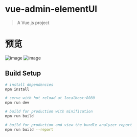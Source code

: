 # vue-admin-elementUI

> A Vue.js project

# 预览

![image](https://github.com/JaxBBLL/vue-admin-elementUI/raw/task/preview/1.png)
![image](https://github.com/JaxBBLL/vue-admin-elementUI/raw/task/preview/2.png)

## Build Setup

``` bash
# install dependencies
npm install

# serve with hot reload at localhost:8080
npm run dev

# build for production with minification
npm run build

# build for production and view the bundle analyzer report
npm run build --report
```
